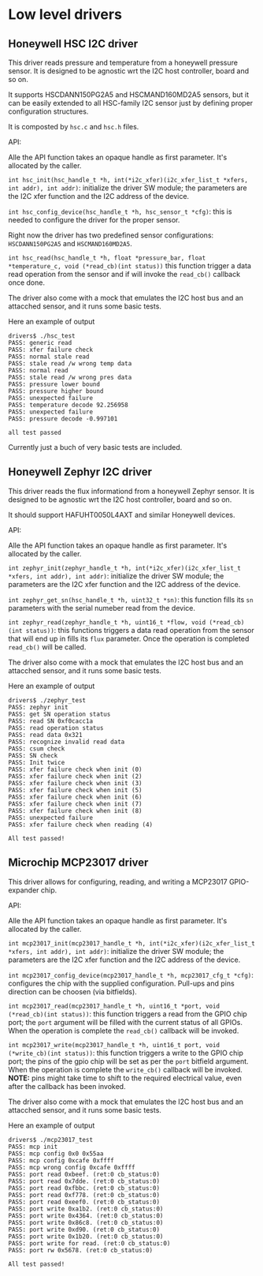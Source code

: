 Low level drivers
=================

Honeywell HSC I2C driver
------------------------

This driver reads pressure and temperature from a honeywell pressure sensor. It is designed to be agnostic wrt the I2C host controller, board and so on.

It supports HSCDANN150PG2A5 and HSCMAND160MD2A5 sensors, but it can be easily extended to all HSC-family I2C sensor just by defining proper configuration structures.

It is composted by `hsc.c` and `hsc.h` files.

API:

Alle the API function takes an opaque handle as first parameter. It's allocated by the caller.

`int hsc_init(hsc_handle_t *h, int(*i2c_xfer)(i2c_xfer_list_t *xfers, int addr), int addr)`: initialize the driver SW module; the parameters are the I2C xfer function and the I2C address of the device.

`int hsc_config_device(hsc_handle_t *h, hsc_sensor_t *cfg)`: this is needed to configure the driver for the proper sensor.

Right now the driver has two predefined sensor configurations: `HSCDANN150PG2A5` and `HSCMAND160MD2A5`.

`int hsc_read(hsc_handle_t *h, float *pressure_bar, float *temperature_c, void (*read_cb)(int status))` this function trigger a data read operation from the sensor and if will invoke the `read_cb()` callback once done.

The driver also come with a mock that emulates the I2C host bus and an attacched sensor, and it runs some basic tests.

Here an example of output


```
drivers$ ./hsc_test
PASS: generic read
PASS: xfer failure check
PASS: normal stale read
PASS: stale read /w wrong temp data
PASS: normal read
PASS: stale read /w wrong pres data
PASS: pressure lower bound
PASS: pressure higher bound
PASS: unexpected failure
PASS: temperature decode 92.256958
PASS: unexpected failure
PASS: pressure decode -0.997101

all test passed

```

Currently just a buch of very basic tests are included.

Honeywell Zephyr I2C driver
---------------------------

This driver reads the flux informationd from a honeywell Zephyr sensor. It is designed to be agnostic wrt the I2C host controller, board and so on.

It should support HAFUHT0050L4AXT and similar Honeywell devices.


API:

Alle the API function takes an opaque handle as first parameter. It's allocated by the caller.

`int zephyr_init(zephyr_handle_t *h, int(*i2c_xfer)(i2c_xfer_list_t *xfers, int addr), int addr)`: initialize the driver SW module; the parameters are the I2C xfer function and the I2C address of the device.

`int zephyr_get_sn(hsc_handle_t *h, uint32_t *sn)`: this function fills its `sn` parameters with the serial numeber read from the device.

`int zephyr_read(zephyr_handle_t *h, uint16_t *flow, void (*read_cb)(int status))`: this functions triggers a data read operation from the sensor that will end up in fills its `flux` parameter. Once the operation is completed `read_cb()` will be called.

The driver also come with a mock that emulates the I2C host bus and an attacched sensor, and it runs some basic tests.

Here an example of output


```
drivers$ ./zephyr_test
PASS: zephyr init
PASS: get SN operation status
PASS: read SN 0xf0cacc1a
PASS: read operation status
PASS: read data 0x321
PASS: recognize invalid read data
PASS: csum check
PASS: SN check
PASS: Init twice
PASS: xfer failure check when init (0)
PASS: xfer failure check when init (2)
PASS: xfer failure check when init (3)
PASS: xfer failure check when init (5)
PASS: xfer failure check when init (6)
PASS: xfer failure check when init (7)
PASS: xfer failure check when init (8)
PASS: unexpected failure
PASS: xfer failure check when reading (4)

All test passed!

```

Microchip MCP23017 driver
---------------------------

This driver allows for configuring, reading, and writing a MCP23017 GPIO-expander chip.

API:

Alle the API function takes an opaque handle as first parameter. It's allocated by the caller.

`int mcp23017_init(mcp23017_handle_t *h, int(*i2c_xfer)(i2c_xfer_list_t *xfers, int addr), int addr)`: initialize the driver SW module; the parameters are the I2C xfer function and the I2C address of the device.


`int mcp23017_config_device(mcp23017_handle_t *h, mcp23017_cfg_t *cfg)`: configures the chip with the supplied configuration. Pull-ups and pins direction can be choosen (via bitfields).

`int mcp23017_read(mcp23017_handle_t *h, uint16_t *port, void (*read_cb)(int status))`: this function triggers a read from the GPIO chip port; the `port` argument will be filled with the current status of all GPIOs. When the operation is complete the `read_cb()` callback will be invoked.

`int mcp23017_write(mcp23017_handle_t *h, uint16_t port, void (*write_cb)(int status))`: this function triggers a write to the GPIO chip port; the pins of the gpio chip will be set as per the `port` bitfield argument. When the operation is complete the `write_cb()` callback will be invoked. **NOTE:** pins might take time to shift to the required electrical value, even after the callback has been invoked.

The driver also come with a mock that emulates the I2C host bus and an attacched sensor, and it runs some basic tests.

Here an example of output

```
drivers$ ./mcp23017_test
PASS: mcp init
PASS: mcp config 0x0 0x55aa
PASS: mcp config 0xcafe 0xffff
PASS: mcp wrong config 0xcafe 0xffff
PASS: port read 0xbeef. (ret:0 cb_status:0)
PASS: port read 0x7dde. (ret:0 cb_status:0)
PASS: port read 0xfbbc. (ret:0 cb_status:0)
PASS: port read 0xf778. (ret:0 cb_status:0)
PASS: port read 0xeef0. (ret:0 cb_status:0)
PASS: port write 0xa1b2. (ret:0 cb_status:0)
PASS: port write 0x4364. (ret:0 cb_status:0)
PASS: port write 0x86c8. (ret:0 cb_status:0)
PASS: port write 0xd90. (ret:0 cb_status:0)
PASS: port write 0x1b20. (ret:0 cb_status:0)
PASS: port write for read. (ret:0 cb_status:0)
PASS: port rw 0x5678. (ret:0 cb_status:0)

All test passed!

```
